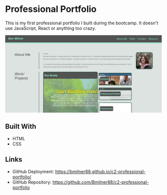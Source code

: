 # Professional Portfolio

This is my first professional portfolio I built during the bootcamp. It doesn't use JavaScript, React or anything too crazy.

![alt text](./assets/images/readme-screenshot.png)

## Built With
* HTML
* CSS

## Links
* GitHub Deployment: https://bmilner88.github.io/c2-professional-portfolio/
* GitHub Repository: https://github.com/Bmilner88/c2-professional-portfolio
